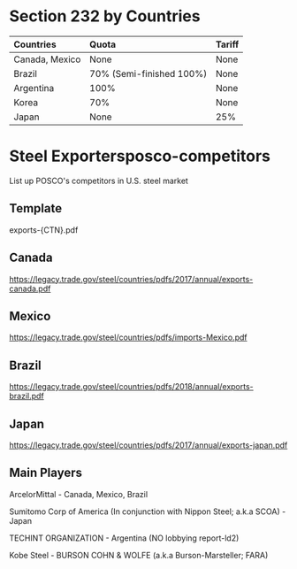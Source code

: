 # Section 232 by Countries


| Countries | Quota | Tariff |
| :--- | :---| :---|
| Canada, Mexico | None| None | 
| Brazil | 70% (Semi-finished 100%)| None| 
| Argentina | 100% | None |
| Korea | 70% | None |
| Japan | None| 25% |

# Steel Exportersposco-competitors
List up POSCO's competitors in U.S. steel market

## Template
exports-{CTN}.pdf


## Canada 
https://legacy.trade.gov/steel/countries/pdfs/2017/annual/exports-canada.pdf

## Mexico
https://legacy.trade.gov/steel/countries/pdfs/imports-Mexico.pdf

## Brazil
https://legacy.trade.gov/steel/countries/pdfs/2018/annual/exports-brazil.pdf
## Japan 
https://legacy.trade.gov/steel/countries/pdfs/2017/annual/exports-japan.pdf

## Main Players

ArcelorMittal - Canada, Mexico, Brazil

Sumitomo Corp of America (In conjunction with Nippon Steel; a.k.a SCOA) - Japan

TECHINT ORGANIZATION - Argentina (NO lobbying report-ld2)

Kobe Steel - BURSON COHN & WOLFE (a.k.a Burson-Marsteller; FARA)

